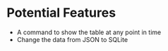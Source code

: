 # Potential Features
- A command to show the table at any point in time
- Change the data from JSON to SQLite
